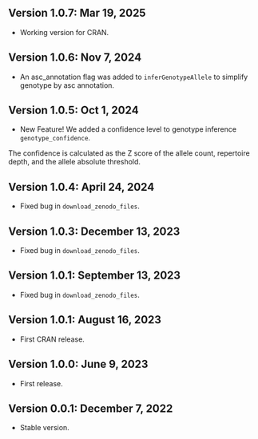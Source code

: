 Version 1.0.7:  Mar 19, 2025
-------------------------------------------------------------------------------

+ Working version for CRAN.

Version 1.0.6:  Nov 7, 2024
-------------------------------------------------------------------------------

+ An asc_annotation flag was added to `inferGenotypeAllele` to simplify genotype by asc annotation.


Version 1.0.5:  Oct 1, 2024
-------------------------------------------------------------------------------

+ New Feature! We added a confidence level to genotype inference `genotype_confidence`.

The confidence is calculated as the Z score of the allele count, repertoire depth, and the allele absolute threshold.

Version 1.0.4:  April 24, 2024
-------------------------------------------------------------------------------

+ Fixed bug in `download_zenodo_files`.

Version 1.0.3:  December 13, 2023
-------------------------------------------------------------------------------

+ Fixed bug in `download_zenodo_files`.

Version 1.0.1:  September 13, 2023
-------------------------------------------------------------------------------

+ Fixed bug in `download_zenodo_files`.

Version 1.0.1:  August 16, 2023
-------------------------------------------------------------------------------

+ First CRAN release.

Version 1.0.0:  June 9, 2023
-------------------------------------------------------------------------------

+ First release.

Version 0.0.1:  December 7, 2022
-------------------------------------------------------------------------------

+ Stable version.
